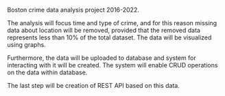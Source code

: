 Boston crime data analysis project 2016-2022. 

The analysis will focus time and type of crime, and for this reason 
missing data about location will be removed, provided that 
the removed data represents less than 10% of the total dataset. 
The data will be visualized using graphs. 

Furthermore, the data will be uploaded to database and system for interacting 
with it will be created. The system will enable CRUD operations on the data within 
database. 

The last step will be creation of REST API based on this data. 
